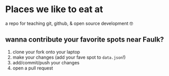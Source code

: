 # Places we like to eat at
a repo for teaching git, github, & open source development 🤓

## wanna contribute your favorite spots near Faulk?  
1. clone your fork onto your laptop
2. make your changes (add your fave spot to ``data.json``!)
3. add/commit/push your changes
4. open a pull request

